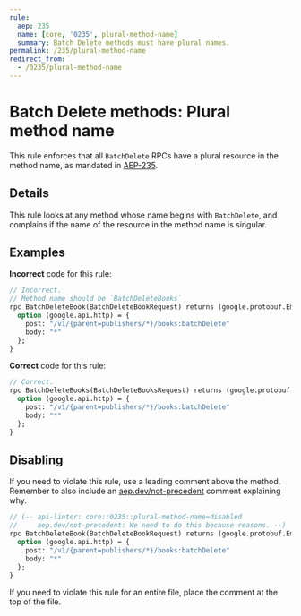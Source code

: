 ```yaml
---
rule:
  aep: 235
  name: [core, '0235', plural-method-name]
  summary: Batch Delete methods must have plural names.
permalink: /235/plural-method-name
redirect_from:
  - /0235/plural-method-name
---
```


# Batch Delete methods: Plural method name

This rule enforces that all `BatchDelete` RPCs have a plural resource in the
method name, as mandated in [AEP-235][].

## Details

This rule looks at any method whose name begins with `BatchDelete`, and complains
if the name of the resource in the method name is singular.

## Examples

**Incorrect** code for this rule:

```proto
// Incorrect.
// Method name should be `BatchDeleteBooks`
rpc BatchDeleteBook(BatchDeleteBookRequest) returns (google.protobuf.Empty) {
  option (google.api.http) = {
    post: "/v1/{parent=publishers/*}/books:batchDelete"
    body: "*"
  };
}
```

**Correct** code for this rule:

```proto
// Correct.
rpc BatchDeleteBooks(BatchDeleteBooksRequest) returns (google.protobuf.Empty) {
  option (google.api.http) = {
    post: "/v1/{parent=publishers/*}/books:batchDelete"
    body: "*"
  };
}
```

## Disabling

If you need to violate this rule, use a leading comment above the method.
Remember to also include an [aep.dev/not-precedent][] comment explaining why.

```proto
// (-- api-linter: core::0235::plural-method-name=disabled
//     aep.dev/not-precedent: We need to do this because reasons. --)
rpc BatchDeleteBook(BatchDeleteBookRequest) returns (google.protobuf.Empty) {
  option (google.api.http) = {
    post: "/v1/{parent=publishers/*}/books:batchDelete"
    body: "*"
  };
}
```

If you need to violate this rule for an entire file, place the comment at the
top of the file.

[aep-235]: https://aep.dev/235
[aep.dev/not-precedent]: https://aep.dev/not-precedent
